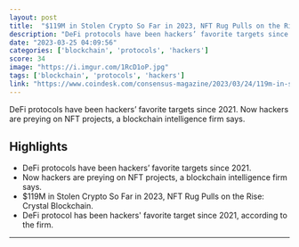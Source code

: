 ```yaml
---
layout: post
title:  "$119M in Stolen Crypto So Far in 2023, NFT Rug Pulls on the Rise: Crystal Blockchain"
description: "DeFi protocols have been hackers’ favorite targets since 2021. Now hackers are preying on NFT projects, a blockchain intelligence firm says."
date: "2023-03-25 04:09:56"
categories: ['blockchain', 'protocols', 'hackers']
score: 34
image: "https://i.imgur.com/1RcD1oP.jpg"
tags: ['blockchain', 'protocols', 'hackers']
link: "https://www.coindesk.com/consensus-magazine/2023/03/24/119m-in-stolen-crypto-so-far-in-2023-nft-rug-pulls-on-the-rise-crystal-blockchain/?utm_medium=referral&amp;utm_source=rss&amp;utm_campaign=headlines"
---
```


DeFi protocols have been hackers’ favorite targets since 2021. Now hackers are preying on NFT projects, a blockchain intelligence firm says.

## Highlights

- DeFi protocols have been hackers’ favorite targets since 2021.
- Now hackers are preying on NFT projects, a blockchain intelligence firm says.
- $119M in Stolen Crypto So Far in 2023, NFT Rug Pulls on the Rise: Crystal Blockchain.
- DeFi protocol has been hackers' favorite target since 2021, according to the firm.

---
